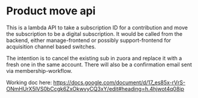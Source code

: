 # Product move api
This is a lambda API to take a subscription ID for a contribution
and move the subscription to be a digital subscription.
It would be called from the backend, either manage-frontend or
possibly support-frontend for acquisition channel based switches.

The intention is to cancel the existing sub in zuora and replace it
with a fresh one in the same account.  There will also be a confirmation
email sent via membership-workflow.

Working doc here: https://docs.google.com/document/d/17_es85x-rVrS-ONmHUrX5lVS0bCcgk6ZxOkwvyCQ3xY/edit#heading=h.4hjwot4q08ip
